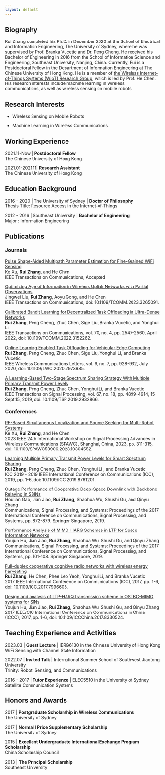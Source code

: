 ```yaml
---
layout: default
---
```


[//]: <> (# News)

## Biography

Rui Zhang completed his Ph.D. in December 2020 at the School of Electrical and Information Engineering, The University of Sydney, where he was supervised by Prof. Branka Vucetic and Dr. Peng Cheng. He received his Bachelor of Engineering in 2016 from the School of Information Science and Engineering, Southeast University, Nanjing, China. Currently, Rui is a Postdoctoral Fellow in the Department of Information Engineering at The Chinese University of Hong Kong. He is a member of [the Wireless Internet-of-Things Systems (WIoT) Research Group](http://iiotc.ie.cuhk.edu.hk/), which is led by Prof. He Chen. His research interests include machine learning in wireless communications, as well as wireless sensing on mobile robots.


## Research Interests

* Wireless Sensing on Mobile Robots

* Machine Learning in Wireless Communications

[//]: <> (# Research Projects)

## Working Experience

2021.11-Now | **Postdoctoral Fellow** \
The Chinese University of Hong Kong
 
2021.01-2021.11| **Research Assistant** \
The Chinese University of Hong Kong

## Education Background
2016 - 2020 | The University of Sydney | **Doctor of Philosophy** \
Thesis Title: Resource Access in the Internet-of-Things

2012 - 2016 |  Southeast University | **Bachelor of Engineering** \
Major : Information Engineering

## Publications

### Journals

[Pulse Shape-Aided Multipath Parameter Estimation for Fine-Grained WiFi Sensing]() \
Ke Xu, **Rui Zhang**, and He Chen \
IEEE Transactions on Communications, Accepted

[Optimizing Age of Information in Wireless Uplink Networks with Partial Observations](https://ieeexplore.ieee.org/document/10093917) \
Jingwei Liu, **Rui Zhang**, Aoyu Gong, and He Chen \
IEEE Transactions on Communications, doi: 10.1109/TCOMM.2023.3265091.

[Calibrated Bandit Learning for Decentralized Task Offloading in Ultra-Dense Networks](https://ieeexplore.ieee.org/abstract/document/9715074?casa_token=oHjZaEumGLcAAAAA:hyuB2pyiOZkI4IK_btJJqWAI2OZiR197AqLJy04RDApz47fv1ES61KpTlcNB8tF6arebAu63) \
**Rui Zhang**, Peng Cheng, Zhuo Chen, Sige Liu, Branka Vucetic, and Yonghui Li \
IEEE Transactions on Communications, vol. 70, no. 4, pp. 2547-2560, April 2022, doi: 10.1109/TCOMM.2022.3152262.

[Online Learning Enabled Task Offloading for Vehicular Edge Computing](https://ieeexplore.ieee.org/abstract/document/8999589) \
**Rui Zhang**, Peng Cheng, Zhuo Chen, Sige Liu, Yonghui Li, and Branka Vucetic \
IEEE Wireless Communications Letters, vol. 9, no. 7, pp. 928-932, July 2020, doi: 10.1109/LWC.2020.2973985.

[A Learning-Based Two-Stage Spectrum Sharing Strategy With Multiple Primary Transmit Power Levels](https://ieeexplore.ieee.org/abstract/document/8786192) \
**Rui Zhang**, Peng Cheng, Zhuo Chen, Yonghui Li, and Branka Vucetic \
IEEE Transactions on Signal Processing, vol. 67, no. 18, pp. 4899-4914, 15 Sept.15, 2019, doi: 10.1109/TSP.2019.2932866.

### Conferences

[RF-Based Simultaneous Localization and Source Seeking for Multi-Robot Systems](https://ieeexplore.ieee.org/abstract/document/10304552) \
Ke Xu, **Rui Zhang**, and He Chen \
2023 IEEE 24th International Workshop on Signal Processing Advances in Wireless Communications (SPAWC), Shanghai, China, 2023, pp. 311-315, doi: 10.1109/SPAWC53906.2023.10304552.

[Learning Multiple Primary Transmit Power Levels for Smart Spectrum Sharing](https://ieeexplore.ieee.org/abstract/document/8761201) \
**Rui Zhang**, Peng Cheng, Zhuo Chen, Yonghui Li , and Branka Vucetic \
ICC 2019 - 2019 IEEE International Conference on Communications (ICC), 2019, pp. 1-6, doi: 10.1109/ICC.2019.8761201.

[Outage Performance of Cooperative Deep-Space Downlink with Backbone Relaying in SBINs](https://link.springer.com/chapter/10.1007/978-981-10-6571-2_106) \
Houlian Gao, Jian Jiao, **Rui Zhang**, Shaohua Wu, Shushi Gu, and Qinyu Zhang \
Communications, Signal Processing, and Systems: Proceedings of the 2017 International Conference on Communications, Signal Processing, and Systems, pp. 872-879. Springer Singapore, 2019.

[Performance Analysis of MIMO-HARQ Schemes in LTP for Space Information Networks](https://link.springer.com/chapter/10.1007/978-981-10-6571-2_13) \
Youjun Hu, Jian Jiao, **Rui Zhang**, Shaohua Wu, Shushi Gu, and Qinyu Zhang \
Communications, Signal Processing, and Systems: Proceedings of the 2017 International Conference on Communications, Signal Processing, and Systems, pp. 101-108. Springer Singapore, 2019.

[Full-duplex cooperative cognitive radio networks with wireless energy harvesting](https://ieeexplore.ieee.org/abstract/document/7996608) \
**Rui Zhang**, He Chen, Phee Lep Yeoh, Yonghui Li, and Branka Vucetic \
2017 IEEE International Conference on Communications (ICC), 2017, pp. 1-6, doi: 10.1109/ICC.2017.7996608.

[Design and analysis of LTP-HARQ transmission scheme in OSTBC-MIMO systems for SINs](https://ieeexplore.ieee.org/abstract/document/8330524?casa_token=JleRo9QvtKAAAAAA:JRjubUSZ2hLKihEAyGVRon0oHR0GnksWMyVJhMKoGciYsIkZSw8xLYNhZ4CtboH42JzdrDcN3NY) \
Youjun Hu, Jian Jiao, **Rui Zhang**, Shaohua Wu, Shushi Gu, and Qinyu Zhang \
2017 IEEE/CIC International Conference on Communications in China (ICCC), 2017, pp. 1-6, doi: 10.1109/ICCChina.2017.8330524.

## Teaching Experience and Activities

2023.03 | **Guest Lecture** | IERG6130 in the Chinese University of Hong Kong \
WiFi Sensing with Channel State Information

2022.07 | **Invited Talk** | International Summer School of Southwest Jiaotong University \
Trinity: Robot, Sensing, and Communications

2016 - 2017 | **Tutor Experience** | ELEC5510 in the University of Sydney \
Satellite Communication Systems

## Honors and Awards

2017 | **Postgraduate Scholarship in Wireless Communications** \
The University of Sydney 

2017 | **Normal I Price Supplementary Scholarship** \
The University of Sydney 

2015 | **Excellent Undergraduate International Exchange Program Scholarship** \
China Scholarship Council 

2013 | **The Principal Scholarship** \
Southeast University